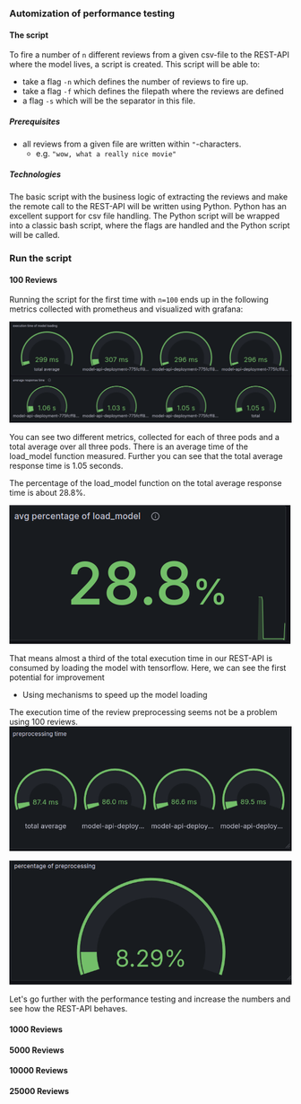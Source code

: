 ### Automization of performance testing

#### The script

To fire a number of `n` different reviews from a given csv-file to the REST-API where the model lives, a script is
created.
This script will be able to:

- take a flag `-n` which defines the number of reviews to fire up.
- take a flag `-f` which defines the filepath where the reviews are defined
- a flag `-s` which will be the separator in this file.

##### Prerequisites

- all reviews from a given file are written within `"`-characters.
    - e.g. `"wow, what a really nice movie"`

##### Technologies

The basic script with the business logic of extracting the reviews and make the remote call to the REST-API will be
written using Python. Python has an excellent support for csv file handling.
The Python script will be wrapped into a classic bash script, where the flags are handled and the Python script will be
called.

### Run the script

#### 100 Reviews

Running the script for the first time with `n=100` ends up in the following metrics collected with prometheus and
visualized with grafana:

![pod_metrics_100.png](pod_metrics_100.png)

You can see two different metrics, collected for each of three pods and a total average over all three pods.
There is an average time of the load_model function measured.
Further you can see that the total average response time is 1.05 seconds.

The percentage of the load_model function on the total average response time is about 28.8%.

![load_model_percent_100.png](load_model_percent_100.png)

That means almost a third of the total execution time in our REST-API is consumed by loading the model with tensorflow.
Here, we can see the first potential for improvement

- Using mechanisms to speed up the model loading

The execution time of the review preprocessing seems not be a problem using 100 reviews.
![preprocessing_time_100.png](preprocessing_time_100.png)

![prepr_percentage_100.png](prepr_percentage_100.png)

Let's go further with the performance testing and increase the numbers and see how the REST-API behaves.

#### 1000 Reviews

#### 5000 Reviews

#### 10000 Reviews

#### 25000 Reviews